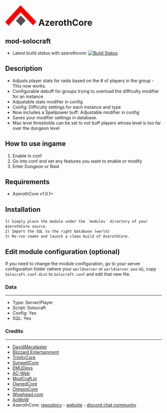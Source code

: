 # ![logo](https://raw.githubusercontent.com/azerothcore/azerothcore.github.io/master/images/logo-github.png) AzerothCore
## mod-solocraft
- Latest build status with azerothcore: [![Build Status](https://github.com/azerothcore/mod-solocraft/workflows/core-build/badge.svg?branch=master&event=push)](https://github.com/azerothcore/mod-solocraft)


## Description

- Adjusts player stats for raids based on the # of players in the group - This now works.
- Configurable debuff for groups trying to overload the difficulty modifier for an instance
- Adjustable stats modifier in config
- Config: Difficulty settings for each instance and type
- Now includes a Spellpower buff: Adjustable modifier in config
- Saves your modifier settings in database. 
- Max level thresholds can be set to not buff players whose level is too far over the dungeon level
 
## How to use ingame

1. Enable in conf
2. Go into conf and set any features you want to enable or modify
3. Enter Dungeon or Raid

## Requirements

- AzerothCore v1.0.1+


## Installation

```
1) Simply place the module under the `modules` directory of your AzerothCore source. 
2) Import the SQL to the right Database (world)
3) Re-run cmake and launch a clean build of AzerothCore.
```

## Edit module configuration (optional)

If you need to change the module configuration, go to your server configuration folder (where your `worldserver` or `worldserver.exe` is), copy `Solocraft.conf.dist` to `Solocraft.conf` and edit that new file.

### Data ###
------------------------------------------------------------------------------------------------------------------
- Type: Server/Player
- Script: Solocraft
- Config: Yes
- SQL: Yes

### Credits ###
------------------------------------------------------------------------------------------------------------------
- [DavidMacalaster](https://github.com/DavidMacalaster/Solocraft)
- [Blizzard Entertainment](http://blizzard.com)
- [TrinityCore](https://github.com/TrinityCore/TrinityCore/blob/3.3.5/THANKS)
- [SunwellCore](http://www.azerothcore.org/pages/sunwell.pl/)
- [EMUDevs](https://youtube.com/user/EmuDevs)
- [AC-Web](http://ac-web.org/)
- [ModCraft.io](http://modcraft.io/)
- [OwnedCore](http://ownedcore.com/)
- [OregonCore](https://wiki.oregon-core.net/)
- [Wowhead.com](http://wowhead.com)
- [AoWoW](https://wotlk.evowow.com/)
- AzerothCore: [repository](https://github.com/azerothcore) - [website](http://azerothcore.org/) - [discord chat community](https://discord.gg/PaqQRkd)
